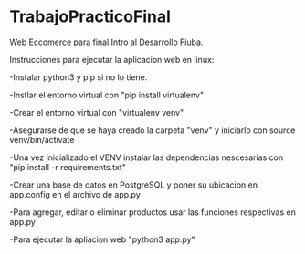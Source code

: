 # TrabajoPracticoFinal
Web Eccomerce para final Intro al Desarrollo Fiuba. 

Instrucciones para ejecutar la aplicacion web en linux:

-Instalar python3 y pip si no lo tiene.

-Instlar el entorno virtual con "pip install virtualenv"

-Crear el entorno virtual con "virtualenv venv" 

-Asegurarse de que se haya creado la carpeta "venv" y iniciarlo con source venv/bin/activate

-Una vez inicializado el VENV instalar las dependencias nescesarias con "pip install -r requirements.txt"

-Crear una base de datos en PostgreSQL y poner su ubicacion en app.config en el archivo de app.py

-Para agregar, editar o eliminar productos usar las funciones respectivas en app.py

-Para ejecutar la apliacion web "python3 app.py"




